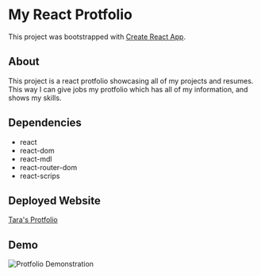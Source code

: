 # My React Protfolio

This project was bootstrapped with [Create React App](https://github.com/facebook/create-react-app).

## About

This project is a react protfolio showcasing all of my projects and resumes. This way I can give jobs my protfolio which has all of my information, and shows my skills.

## Dependencies

- react
- react-dom
- react-mdl
- react-router-dom
- react-scrips

## Deployed Website

[Tara's Protfolio](https://taras-protfolio.herokuapp.com/)

## Demo

![Protfolio Demonstration](./protfolio.gif.gif)
